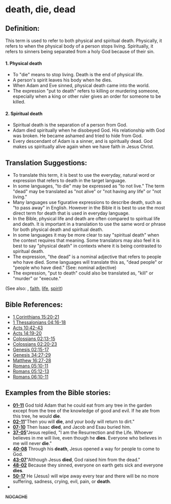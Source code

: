 # death, die, dead #

## Definition: ##

This term is used to refer to both physical and spiritual death. Physically, it refers to when the physical body of a person stops living. Spiritually, it refers to sinners being separated from a holy God because of their sin.

#### 1. Physical death ####

* To "die" means to stop living. Death is the end of physical life.
* A person's spirit leaves his body when he dies.
* When Adam and Eve sinned, physical death came into the world.
* The expression "put to death" refers to killing or murdering someone, especially when a king or other ruler gives an order for someone to be killed.

#### 2. Spiritual death ####

* Spiritual death is the separation of a person from God.
* Adam died spiritually when he disobeyed God. His relationship with God was broken. He became ashamed and tried to hide from God.
* Every descendant of Adam is a sinner, and is spiritually dead. God makes us spiritually alive again when we have faith in Jesus Christ.

## Translation Suggestions: ##

* To translate this term, it is best to use the everyday, natural word or expression that refers to death in the target language.
* In some languages, "to die" may be expressed as "to not live." The term "dead" may be translated as "not alive" or "not having any life" or "not living."
* Many languages use figurative expressions to describe death, such as "to pass away" in English. However in the Bible it is best to use the most direct term for death that is used in everyday language.
* In the Bible, physical life and death are often compared to spiritual life and death. It is important in a translation to use the same word or phrase for both physical death and spiritual death.
* In some languages it may be more clear to say "spiritual death" when the context requires that meaning. Some translators may also feel it is best to say "physical death" in contexts where it is being contrasted to spiritual death.
* The expression, "the dead" is a nominal adjective that refers to people who have died. Some languages will translate this as, "dead people" or "people who have died."  (See: nominal adjective)
* The expression, "put to death" could also be translated as, "kill" or "murder" or "execute."

(See also: [](../kt/believe.md), [faith](../kt/faith.md), [life](../kt/life.md), [spirit](../kt/spirit.md))

## Bible References: ##

* [1 Corinthians 15:20-21](https://door43.org/en/bible/notes/1co/15/20)
* [1 Thessalonians 04:16-18](https://door43.org/en/bible/notes/1th/04/16)
* [Acts 10:42-43](https://door43.org/en/bible/notes/act/10/42)
* [Acts 14:19-20](https://door43.org/en/bible/notes/act/14/19)
* [Colossians 02:13-15](https://door43.org/en/bible/notes/col/02/13)
* [Colossians 02:20-23](https://door43.org/en/bible/notes/col/02/20)
* [Genesis 02:15-17](https://door43.org/en/bible/notes/gen/02/15)
* [Genesis 34:27-29](https://door43.org/en/bible/notes/gen/34/27)
* [Matthew 16:27-28](https://door43.org/en/bible/notes/mat/16/27)
* [Romans 05:10-11](https://door43.org/en/bible/notes/rom/05/10)
* [Romans 05:12-13](https://door43.org/en/bible/notes/rom/05/12)
* [Romans 06:10-11](https://door43.org/en/bible/notes/rom/06/10)

## Examples from the Bible stories: ##

* __[01-11](https://door43.org/en/obs/notes/frames/01-11)__ God told Adam that he could eat from any tree in the garden except from the tree of the knowledge of good and evil. If he ate from this tree, he would __die__.
* __[02-11](https://door43.org/en/obs/notes/frames/02-11)__"Then you will __die__, and your body will return to dirt."
* __[07-10](https://door43.org/en/obs/notes/frames/07-10)__ Then Isaac __died__, and Jacob and Esau buried him.
* __[37-05](https://door43.org/en/obs/notes/frames/37-05)__"Jesus replied, "I am the Resurrection and the Life. Whoever believes in me will live, even though he __dies__. Everyone who believes in me will never __die__."
* __[40-08](https://door43.org/en/obs/notes/frames/40-08)__ Through his __death__, Jesus opened a way for people to come to God.
* __[43-07](https://door43.org/en/obs/notes/frames/43-07)__"Although Jesus __died__, God raised him from the dead."
* __[48-02](https://door43.org/en/obs/notes/frames/48-02)__ Because they sinned, everyone on earth gets sick and everyone __dies__.
* __[50-17](https://door43.org/en/obs/notes/frames/50-17)__ He (Jesus) will wipe away every tear and there will be no more suffering, sadness, crying, evil, pain, or __death__.
*


~~NOCACHE~~